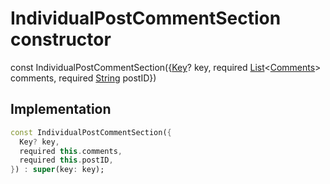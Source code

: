 


# IndividualPostCommentSection constructor






const
IndividualPostCommentSection({[Key](https://api.flutter.dev/flutter/foundation/Key-class.html)? key, required [List](https://api.flutter.dev/flutter/dart-core/List-class.html)&lt;[Comments](../../models_post_post_model/Comments-class.md)> comments, required [String](https://api.flutter.dev/flutter/dart-core/String-class.html) postID})





## Implementation

```dart
const IndividualPostCommentSection({
  Key? key,
  required this.comments,
  required this.postID,
}) : super(key: key);
```







